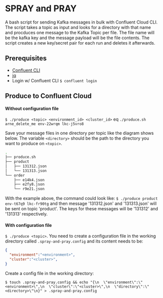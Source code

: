 # SPRAY and PRAY
A bash script for sending Kafka messages in bulk with Confluent Cloud CLI. The script takes a topic as input and looks for a directory with that name and procduces one message to the Kafka Topic per file. The file name will be the kafka key and the message payload will be the file contents. The script creates a new key/secret pair for each run and deletes it afterwards.

## Prerequisites 

 * [Confluent CLI](https://docs.confluent.io/confluent-cli/current/install.html)
 * [jq](https://stedolan.github.io/jq/download/)
 * Login w/ Confluent CLI `$ confluent login`


## Produce to Confluent Cloud

#### Without configuration file
`$ ./produce <topic> <environment_id> <cluster_id>`
eq
`./produce.sh arne_delete_me env-22wrqm lkc-j5vro8`

Save your message files in one directory per topic like the diagram shows below. The variable `<directory>` should be the path to the directory you want to produce on `<topic>`.

```bash
.
├── produce.sh
├── product
│   ├── 131312.json
│   └── 131313.json
└── order
    ├── e14k4.json
    ├── e2fy8.json
    └── r9e21.json
```

With the example above, the command could look like: `$ ./produce product env-t67q9 lkc-fr90tg` and then message '131312.json' and '131313.json' will be sent on topic 'product'. The keys for these messages will be '131312' and '131313' respectively.


#### With configuration file
`$ ./produce <topic>`. You need to create a configuration file in the working directory called `.spray-and-pray.config` and its content needs to be:

 ```json
{
   "environment":"<environment>",
   "cluster":"<cluster>",
}
``` 

Create a config file in the working directory: 

`$ touch .spray-and-pray.config && echo "{\n  \"environment\":\"<environment>\",\n  \"cluster\":\"<cluster>\",\n  \"directory\":\"<directory>\"\n}" > .spray-and-pray.config`






